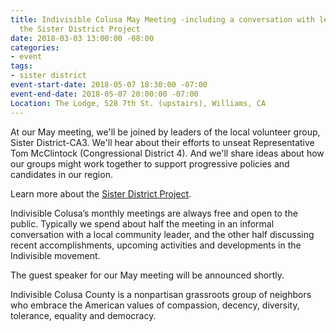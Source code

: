 ```yaml
---
title: Indivisible Colusa May Meeting -including a conversation with leaders from
  the Sister District Project
date: 2018-03-03 13:00:00 -08:00
categories:
- event
tags:
- sister district
event-start-date: 2018-05-07 18:30:00 -07:00
event-end-date: 2018-05-07 20:00:00 -07:00
Location: The Lodge, 528 7th St. (upstairs), Williams, CA
---
```


At our May meeting, we'll be joined by leaders of the local volunteer group, Sister District-CA3. We'll hear about their efforts to unseat Representative Tom McClintock (Congressional District 4). And we'll share ideas about how our groups might work together to support progressive policies and candidates in our region. 

Learn more about the [Sister District Project](https://www.sisterdistrict.com/).

Indivisible Colusa’s monthly meetings are always free and open to the public. Typically we spend about half the meeting in an informal conversation with a local community leader, and the other half discussing recent accomplishments, upcoming activities and developments in the Indivisible movement. 

The guest speaker for our May meeting will be announced shortly. 

Indivisible Colusa County is a nonpartisan grassroots group of neighbors who embrace the American values of compassion, decency, diversity, tolerance, equality and democracy.